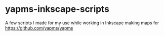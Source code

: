 # yapms-inkscape-scripts
A few scripts I made for my use while working in Inkscape making maps for https://github.com/yapms/yapms
